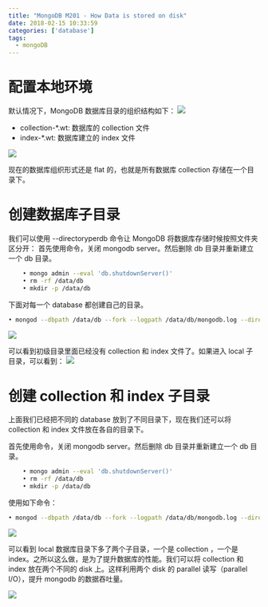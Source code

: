 ```yaml
---
title: "MongoDB M201 - How Data is stored on disk"
date: 2018-02-15 10:33:59
categories: ['database']
tags:
  - mongoDB
---
```

# 配置本地环境
默认情况下，MongoDB 数据库目录的组织结构如下：
![](1.png)
- collection-*.wt: 数据库的 collection 文件
- index-*.wt: 数据库建立的 index 文件

![](2.png)

现在的数据库组织形式还是 flat 的，也就是所有数据库 collection 存储在一个目录下。

# 创建数据库子目录
我们可以使用 --directoryperdb 命令让 MongoDB 将数据库存储时候按照文件夹区分开：
首先使用命令，关闭 mongodb server。然后删除 db 目录并重新建立一个 db 目录。

```bash
	• mongo admin --eval 'db.shutdownServer()'
	• rm -rf /data/db
	• mkdir -p /data/db
```


下面对每一个 database 都创建自己的目录。
```bash
• mongod --dbpath /data/db --fork --logpath /data/db/mongodb.log --directoryperdb
```
![](3.png)

可以看到初级目录里面已经没有 collection 和 index 文件了。如果进入 local 子目录，可以看到：
![](4.png)

# 创建 collection 和 index 子目录
上面我们已经把不同的 database 放到了不同目录下，现在我们还可以将 collection 和 index 文件放在各自的目录下。

首先使用命令，关闭 mongodb server。然后删除 db 目录并重新建立一个 db 目录。
```bash
	• mongo admin --eval 'db.shutdownServer()'
	• rm -rf /data/db
	• mkdir -p /data/db
```
使用如下命令：
```bash
• mongod --dbpath /data/db --fork --logpath /data/db/mongodb.log --directoryperdb --wiredTigerDirectoryForIndexes
```

![](5.png)

可以看到 local 数据库目录下多了两个子目录，一个是 collection ，一个是 index。之所以这么做，是为了提升数据库的性能。我们可以将 collection 和 index 放在两个不同的 disk 上。这样利用两个 disk 的 parallel 读写（parallel I/O），提升 mongodb 的数据吞吐量。

![](6.png)
